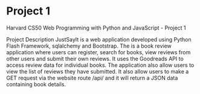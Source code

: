 # Project 1

Harvard CS50 Web Programming with Python and JavaScript - Project 1

Project Description
JustSayIt is a web application developed using Python Flash Framework, sqlalchemy and Bootstrap. The is a book review application where users can register, search for books, view reviews from other users and submit their own reviews.  It uses the Goodreads API to access review data for individual books.  The application also allow users to view the list of reviews they have submitted.  It also allow users to make a GET request via the website route /api/<isbn> and it will return a JSON data containing book details.
